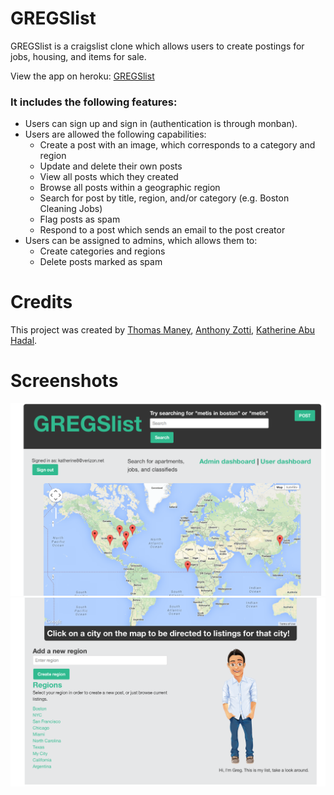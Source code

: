 # GREGSlist

GREGSlist is a craigslist clone which allows users to create postings for jobs, housing, and items for sale.

View the app on heroku: [GREGSlist](http://murmuring-mesa-7348.herokuapp.com/)

### It includes the following features:

+ Users can sign up and sign in (authentication is through monban).
+ Users are allowed the following capabilities:
  - Create a post with an image, which corresponds to a category and region
  - Update and delete their own posts
  - View all posts which they created
  - Browse all posts within a geographic region
  - Search for post by title, region, and/or category (e.g. Boston Cleaning Jobs)
  - Flag posts as spam
  - Respond to a post which sends an email to the post creator
+ Users can be assigned to admins, which allows them to:
  - Create categories and regions
  - Delete posts marked as spam

# Credits

This project was created by [Thomas Maney](https://github.com/maneyt), [Anthony Zotti](https://github.com/amZotti), [Katherine Abu Hadal](https://github.com/katherineabuhadal).

# Screenshots

![GREGSlist](/app/assets/images/screen_shot_1.png)
![GREGSlist](/app/assets/images/screen_shot_2.png)
